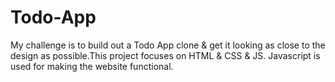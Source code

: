 # Todo-App
My challenge is to build out a Todo App clone &amp; get it looking as close to the design as possible.This project focuses on HTML &amp; CSS &amp; JS. Javascript is used for making the website functional.
